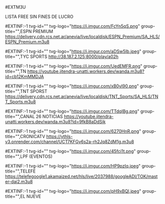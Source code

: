 #EXTM3U

LISTA FREE SIN FINES DE LUCRO

#EXTINF:-1 tvg-id="" tvg-logo="https://i.imgur.com/FcYn5qS.png" group-title="",ESPN PREMIUM
https://delivery.cdn.rcs.net.ar/anevia/live/localdisk/ESPN_Premium/SA_HLS/ESPN_Premium.m3u8

#EXTINF:-1 tvg-id="" tvg-logo="https://i.imgur.com/aDSw5Ib.jpeg" group-title="",TYC SPORTS
http://38.187.2.125:8000/play/a02h

#EXTINF:-1 tvg-id="" tvg-logo="https://i.imgur.com/UedEMFR.png" group-title="",TN
https://youtube.jitendra-unatti.workers.dev/wanda.m3u8?id=cb12KmMMDJA

#EXTINF:-1 tvg-id="" tvg-logo="https://i.imgur.com/xB0yl90.png" group-title="",TNT SPORST
https://delivery.cdn.rcs.net.ar/anevia/live/localdisk/TNT_Sports/SA_HLS/TNT_Sports.m3u8

#EXTINF:-1 tvg-id="" tvg-logo="https://i.imgur.com/TTdqIBg.png" group-title="",CANAL 26 NOTICIAS 
https://youtube.jitendra-unatti.workers.dev/wanda.m3u8?id=9fkB8aDdSik

#EXTINF:-1 tvg-id="" tvg-logo="https://i.imgur.com/6270HnR.png" group-title="",CRONICATV
https://ythls-v3.onrender.com/channel/UCT7KFGv6s2a-rh2Jq8ZdM1g.m3u8

#EXTINF:-1 tvg-id="" tvg-logo="https://i.imgur.com/45fcj1t.png" group-title="",LPF (EVENTOS)

#EXTINF:-1 tvg-id="" tvg-logo="https://i.imgur.com/HP9pzIq.jpeg" group-title="",TELEFE
https://telefegoogle1.akamaized.net/hls/live/2037988/googleADI/TOK/master-dai2.m3u8

#EXTINF:-1 tvg-id="" tvg-logo="https://i.imgur.com/pH9xBQl.jpeg" group-title="",EL NUEVE











